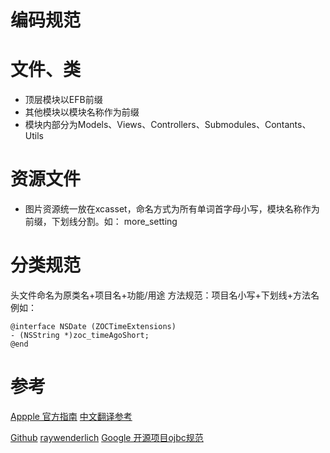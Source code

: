 # 编码规范


# 文件、类
* 顶层模块以EFB前缀
* 其他模块以模块名称作为前缀
* 模块内部分为Models、Views、Controllers、Submodules、Contants、Utils

# 资源文件
* 图片资源统一放在xcasset，命名方式为所有单词首字母小写，模块名称作为前缀，下划线分割。如： more_setting

# 分类规范
头文件命名为原类名+项目名+功能/用途
方法规范：项目名小写+下划线+方法名
例如：
```
@interface NSDate (ZOCTimeExtensions)
- (NSString *)zoc_timeAgoShort;
@end
```

# 参考

[Appple 官方指南](https://developer.apple.com/library/content/documentation/Cocoa/Conceptual/CodingGuidelines/CodingGuidelines.html)
[中文翻译参考](http://blog.csdn.net/houseq/article/details/27369043)

[Github](https://github.com/raywenderlich/objective-c-style-guide)
[raywenderlich](https://github.com/raywenderlich/objective-c-style-guide)
[Google 开源项目ojbc规范](https://github.com/zh-google-styleguide/zh-google-styleguide/blob/master/google-objc-styleguide/naming.rst)


